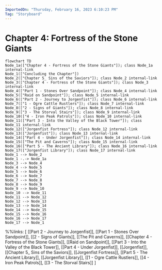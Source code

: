 ```yaml
---
ImportedOn: "Thursday, February 16, 2023 6:10:23 PM"
Tag: "Storyboard"
---
```

# Chapter 4: Fortress of the Stone Giants
```mermaid
flowchart TD
Node_1a(["Chapter 4 - Fortress of the Stone Giants"]); class Node_1a internal-link
Node_1(["Concluding the Chapter"])
Node_2(["Chapter 5_ Sins of the Saviors"]); class Node_2 internal-link
Node_3(["Chapter 4 - Fortress of the Stone Giants"]); class Node_3 internal-link
Node_4(["Part 1 - Stones Over Sandpoint"]); class Node_4 internal-link
Node_5(["Raid on Sandpoint"]); class Node_5 internal-link
Node_6(["Part 2 - Journey to Jorgenfist"]); class Node_6 internal-link
Node_7(["1 - Ogre Cattle Rustlers"]); class Node_7 internal-link
Node_8(["2 - Signs of Giants"]); class Node_8 internal-link
Node_9(["3 - The Storval Stairs"]); class Node_9 internal-link
Node_10(["4 - Iron Peak Patrols"]); class Node_10 internal-link
Node_11(["Part 3 - Into the Valley of the Black Tower"]); class Node_11 internal-link
Node_12(["Jorgenfist Fortress"]); class Node_12 internal-link
Node_13(["Jorgenfist"]); class Node_13 internal-link
Node_14(["Part 4 - Under Jorgenfist"]); class Node_14 internal-link
Node_15(["The Pit and Caverns"]); class Node_15 internal-link
Node_16(["Part 5 - The Ancient Library"]); class Node_16 internal-link
Node_17(["Jorgenfist Library"]); class Node_17 internal-link
Node_1 --> Node_2
Node_1 -.-> Node_1a
Node_3 --> Node_4
Node_4 --> Node_5
Node_5 --> Node_6
Node_6 --> Node_7
Node_7 --> Node_8
Node_8 --> Node_9
Node_9 --> Node_10
Node_10 --> Node_11
Node_11 --> Node_12
Node_12 --> Node_13
Node_13 --> Node_14
Node_14 --> Node_15
Node_15 --> Node_16
Node_16 --> Node_17
Node_17 --> Node_1
```
%%links: [ [[Part 2 - Journey to Jorgenfist]], [[Part 1 - Stones Over Sandpoint]], [[2 - Signs of Giants]], [[The Pit and Caverns]], [[Chapter 4 - Fortress of the Stone Giants]], [[Raid on Sandpoint]], [[Part 3 - Into the Valley of the Black Tower]], [[Part 4 - Under Jorgenfist]], [[Jorgenfist]], [[Chapter 5_ Sins of the Saviors]], [[Jorgenfist Fortress]], [[Part 5 - The Ancient Library]], [[Jorgenfist Library]], [[1 - Ogre Cattle Rustlers]], [[4 - Iron Peak Patrols]], [[3 - The Storval Stairs]] ]
